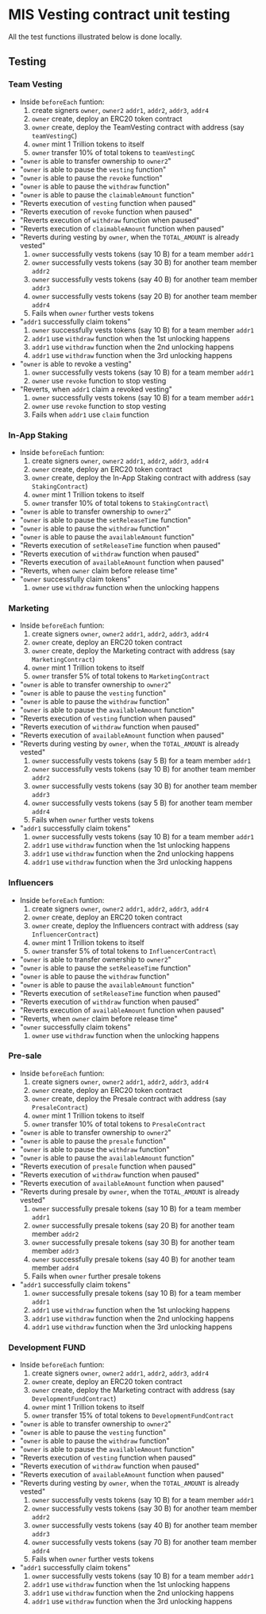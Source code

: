 # MIS Vesting contract unit testing
All the test functions illustrated below is done locally.

## Testing
### Team Vesting
* Inside `beforeEach` funtion:
	1. create signers `owner`, `owner2` `addr1`, `addr2`, `addr3`, `addr4`
	1. `owner` create, deploy an ERC20 token contract
	1. `owner` create, deploy the TeamVesting contract with address (say `teamVestingC`)
	1. `owner` mint 1 Trillion tokens to itself
	1. `owner` transfer 10% of total tokens to `teamVestingC`
* "`owner` is able to transfer ownership to `owner2`"
* "`owner` is able to pause the `vesting` function"
* "`owner` is able to pause the `revoke` function"
* "`owner` is able to pause the `withdraw` function"
* "`owner` is able to pause the `claimableAmount` function"
* "Reverts execution of `vesting` function when paused"
* "Reverts execution of `revoke` function when paused"
* "Reverts execution of `withdraw` function when paused"
* "Reverts execution of `claimableAmount` function when paused"
* "Reverts during vesting by `owner`, when the `TOTAL_AMOUNT` is already vested"
	1. `owner` successfully vests tokens (say 10 B) for a team member `addr1`
	1. `owner` successfully vests tokens (say 30 B) for another team member `addr2`
	1. `owner` successfully vests tokens (say 40 B) for another team member `addr3`
	1. `owner` successfully vests tokens (say 20 B) for another team member `addr4`
	1. Fails when `owner` further vests tokens
* "`addr1` successfully claim tokens"
	1. `owner` successfully vests tokens (say 10 B) for a team member `addr1`
	1. `addr1` use `withdraw` function when the 1st unlocking happens 
	1. `addr1` use `withdraw` function when the 2nd unlocking happens 
	1. `addr1` use `withdraw` function when the 3rd unlocking happens
* "`owner` is able to revoke a vesting"
	1. `owner` successfully vests tokens (say 10 B) for a team member `addr1`
	1. `owner` use `revoke` function to stop vesting
* "Reverts, when `addr1` claim a revoked vesting"
	1. `owner` successfully vests tokens (say 10 B) for a team member `addr1`
	1. `owner` use `revoke` function to stop vesting
	1. Fails when `addr1` use `claim` function

### In-App Staking
* Inside `beforeEach` funtion:
	1. create signers `owner`, `owner2` `addr1`, `addr2`, `addr3`, `addr4`
	1. `owner` create, deploy an ERC20 token contract
	1. `owner` create, deploy the In-App Staking contract with address (say `StakingContract`)
	1. `owner` mint 1 Trillion tokens to itself
	1. `owner` transfer 10% of total tokens to `StakingContract`\
* "`owner` is able to transfer ownership to `owner2`"
* "`owner` is able to pause the `setReleaseTime` function"
* "`owner` is able to pause the `withdraw` function"
* "`owner` is able to pause the `availableAmount` function"
* "Reverts execution of `setReleaseTime` function when paused"
* "Reverts execution of `withdraw` function when paused"
* "Reverts execution of `availableAmount` function when paused"
* "Reverts, when `owner` claim before release time"
* "`owner` successfully claim tokens"
	1. `owner` use `withdraw` function when the unlocking happens 

### Marketing
* Inside `beforeEach` funtion:
	1. create signers `owner`, `owner2` `addr1`, `addr2`, `addr3`, `addr4`
	1. `owner` create, deploy an ERC20 token contract
	1. `owner` create, deploy the Marketing contract with address (say `MarketingContract`)
	1. `owner` mint 1 Trillion tokens to itself
	1. `owner` transfer 5% of total tokens to `MarketingContract`
* "`owner` is able to transfer ownership to `owner2`"
* "`owner` is able to pause the `vesting` function"
* "`owner` is able to pause the `withdraw` function"
* "`owner` is able to pause the `availableAmount` function"
* "Reverts execution of `vesting` function when paused"
* "Reverts execution of `withdraw` function when paused"
* "Reverts execution of `availableAmount` function when paused"
* "Reverts during vesting by `owner`, when the `TOTAL_AMOUNT` is already vested"
	1. `owner` successfully vests tokens (say 5 B) for a team member `addr1`
	1. `owner` successfully vests tokens (say 10 B) for another team member `addr2`
	1. `owner` successfully vests tokens (say 30 B) for another team member `addr3`
	1. `owner` successfully vests tokens (say 5 B) for another team member `addr4`
	1. Fails when `owner` further vests tokens
* "`addr1` successfully claim tokens"
	1. `owner` successfully vests tokens (say 10 B) for a team member `addr1`
	1. `addr1` use `withdraw` function when the 1st unlocking happens 
	1. `addr1` use `withdraw` function when the 2nd unlocking happens 
	1. `addr1` use `withdraw` function when the 3rd unlocking happens

### Influencers
* Inside `beforeEach` funtion:
	1. create signers `owner`, `owner2` `addr1`, `addr2`, `addr3`, `addr4`
	1. `owner` create, deploy an ERC20 token contract
	1. `owner` create, deploy the Influencers contract with address (say `InfluencerContract`)
	1. `owner` mint 1 Trillion tokens to itself
	1. `owner` transfer 5% of total tokens to `InfluencerContract`\
* "`owner` is able to transfer ownership to `owner2`"
* "`owner` is able to pause the `setReleaseTime` function"
* "`owner` is able to pause the `withdraw` function"
* "`owner` is able to pause the `availableAmount` function"
* "Reverts execution of `setReleaseTime` function when paused"
* "Reverts execution of `withdraw` function when paused"
* "Reverts execution of `availableAmount` function when paused"
* "Reverts, when `owner` claim before release time"
* "`owner` successfully claim tokens"
	1. `owner` use `withdraw` function when the unlocking happens 

### Pre-sale
* Inside `beforeEach` funtion:
	1. create signers `owner`, `owner2` `addr1`, `addr2`, `addr3`, `addr4`
	1. `owner` create, deploy an ERC20 token contract
	1. `owner` create, deploy the Presale contract with address (say `PresaleContract`)
	1. `owner` mint 1 Trillion tokens to itself
	1. `owner` transfer 10% of total tokens to `PresaleContract`
* "`owner` is able to transfer ownership to `owner2`"
* "`owner` is able to pause the `presale` function"
* "`owner` is able to pause the `withdraw` function"
* "`owner` is able to pause the `availableAmount` function"
* "Reverts execution of `presale` function when paused"
* "Reverts execution of `withdraw` function when paused"
* "Reverts execution of `availableAmount` function when paused"
* "Reverts during presale by `owner`, when the `TOTAL_AMOUNT` is already vested"
	1. `owner` successfully presale tokens (say 10 B) for a team member `addr1`
	1. `owner` successfully presale tokens (say 20 B) for another team member `addr2`
	1. `owner` successfully presale tokens (say 30 B) for another team member `addr3`
	1. `owner` successfully presale tokens (say 40 B) for another team member `addr4`
	1. Fails when `owner` further presale tokens
* "`addr1` successfully claim tokens"
	1. `owner` successfully presale tokens (say 10 B) for a team member `addr1`
	1. `addr1` use `withdraw` function when the 1st unlocking happens 
	1. `addr1` use `withdraw` function when the 2nd unlocking happens 
	1. `addr1` use `withdraw` function when the 3rd unlocking happens

### Development FUND
* Inside `beforeEach` funtion:
	1. create signers `owner`, `owner2` `addr1`, `addr2`, `addr3`, `addr4`
	1. `owner` create, deploy an ERC20 token contract
	1. `owner` create, deploy the Marketing contract with address (say `DevelopmentFundContract`)
	1. `owner` mint 1 Trillion tokens to itself
	1. `owner` transfer 15% of total tokens to `DevelopmentFundContract`
* "`owner` is able to transfer ownership to `owner2`"
* "`owner` is able to pause the `vesting` function"
* "`owner` is able to pause the `withdraw` function"
* "`owner` is able to pause the `availableAmount` function"
* "Reverts execution of `vesting` function when paused"
* "Reverts execution of `withdraw` function when paused"
* "Reverts execution of `availableAmount` function when paused"
* "Reverts during vesting by `owner`, when the `TOTAL_AMOUNT` is already vested"
	1. `owner` successfully vests tokens (say 10 B) for a team member `addr1`
	1. `owner` successfully vests tokens (say 30 B) for another team member `addr2`
	1. `owner` successfully vests tokens (say 40 B) for another team member `addr3`
	1. `owner` successfully vests tokens (say 70 B) for another team member `addr4`
	1. Fails when `owner` further vests tokens
* "`addr1` successfully claim tokens"
	1. `owner` successfully vests tokens (say 10 B) for a team member `addr1`
	1. `addr1` use `withdraw` function when the 1st unlocking happens 
	1. `addr1` use `withdraw` function when the 2nd unlocking happens 
	1. `addr1` use `withdraw` function when the 3rd unlocking happens